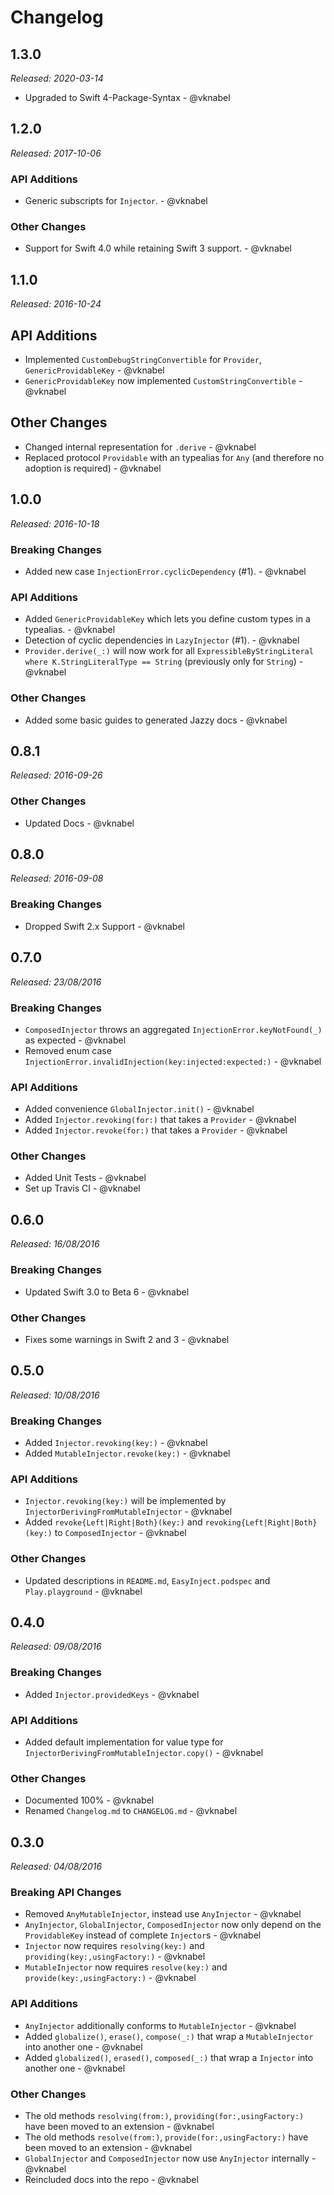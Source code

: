 # Changelog

## 1.3.0
*Released: 2020-03-14*

- Upgraded to Swift 4-Package-Syntax - @vknabel

## 1.2.0
*Released: 2017-10-06*

### API Additions

- Generic subscripts for `Injector`. - @vknabel

### Other Changes

- Support for Swift 4.0 while retaining Swift 3 support. - @vknabel

## 1.1.0
*Released: 2016-10-24*

## API Additions

- Implemented `CustomDebugStringConvertible` for `Provider`, `GenericProvidableKey` - @vknabel
- `GenericProvidableKey` now implemented `CustomStringConvertible` - @vknabel

## Other Changes

- Changed internal representation for `.derive` - @vknabel
- Replaced protocol `Providable` with an typealias for `Any` (and therefore no adoption is required) - @vknabel

## 1.0.0
*Released: 2016-10-18*

### Breaking Changes

- Added new case `InjectionError.cyclicDependency` (#1). - @vknabel

### API Additions

- Added `GenericProvidableKey` which lets you define custom types in a typealias. - @vknabel
- Detection of cyclic dependencies in `LazyInjector` (#1). - @vknabel
- `Provider.derive(_:)` will now work for all `ExpressibleByStringLiteral where K.StringLiteralType == String` (previously only for `String`) - @vknabel

### Other Changes

- Added some basic guides to generated Jazzy docs - @vknabel

## 0.8.1
*Released: 2016-09-26*

### Other Changes

- Updated Docs - @vknabel

## 0.8.0
*Released: 2016-09-08*

### Breaking Changes

- Dropped Swift 2.x Support - @vknabel

## 0.7.0

*Released: 23/08/2016*

### Breaking Changes

- `ComposedInjector` throws an aggregated `InjectionError.keyNotFound(_)` as expected - @vknabel
- Removed enum case `InjectionError.invalidInjection(key:injected:expected:)` - @vknabel

### API Additions

- Added convenience `GlobalInjector.init()` - @vknabel
- Added `Injector.revoking(for:)` that takes a `Provider` - @vknabel
- Added `Injector.revoke(for:)` that takes a `Provider` - @vknabel

### Other Changes

- Added Unit Tests - @vknabel
- Set up Travis CI - @vknabel

## 0.6.0
*Released: 16/08/2016*

### Breaking Changes

- Updated Swift 3.0 to Beta 6 - @vknabel

### Other Changes

- Fixes some warnings in Swift 2 and 3 - @vknabel

## 0.5.0
*Released: 10/08/2016*

### Breaking Changes

- Added `Injector.revoking(key:)` - @vknabel
- Added `MutableInjector.revoke(key:)` - @vknabel

### API Additions

- `Injector.revoking(key:)` will be implemented by `InjectorDerivingFromMutableInjector` - @vknabel
- Added `revoke{Left|Right|Both}(key:)` and `revoking{Left|Right|Both}(key:)` to `ComposedInjector` - @vknabel

### Other Changes

- Updated descriptions in `README.md`, `EasyInject.podspec` and `Play.playground` - @vknabel

## 0.4.0
*Released: 09/08/2016*

### Breaking Changes

- Added `Injector.providedKeys` - @vknabel

### API Additions

- Added default implementation for value type for `InjectorDerivingFromMutableInjector.copy()` - @vknabel

### Other Changes

- Documented 100% - @vknabel
- Renamed `Changelog.md` to `CHANGELOG.md` - @vknabel

## 0.3.0
*Released: 04/08/2016*

### Breaking API Changes

- Removed `AnyMutableInjector`, instead use `AnyInjector` - @vknabel
- `AnyInjector`, `GlobalInjector`, `ComposedInjector` now only depend on the `ProvidableKey` instead of complete `Injector`s - @vknabel
- `Injector` now requires `resolving(key:)` and `providing(key:,usingFactory:)` - @vknabel
- `MutableInjector` now requires `resolve(key:)` and `provide(key:,usingFactory:)` - @vknabel

### API Additions

- `AnyInjector` additionally conforms to `MutableInjector` - @vknabel
- Added `globalize()`, `erase()`, `compose(_:)` that wrap a `MutableInjector` into another one - @vknabel
- Added `globalized()`, `erased()`, `composed(_:)` that wrap a `Injector` into another one - @vknabel


### Other Changes

- The old methods `resolving(from:)`, `providing(for:,usingFactory:)` have been moved to an extension - @vknabel
- The old methods `resolve(from:)`, `provide(for:,usingFactory:)` have been moved to an extension - @vknabel
- `GlobalInjector` and `ComposedInjector` now use `AnyInjector` internally - @vknabel
- Reincluded docs into the repo - @vknabel
